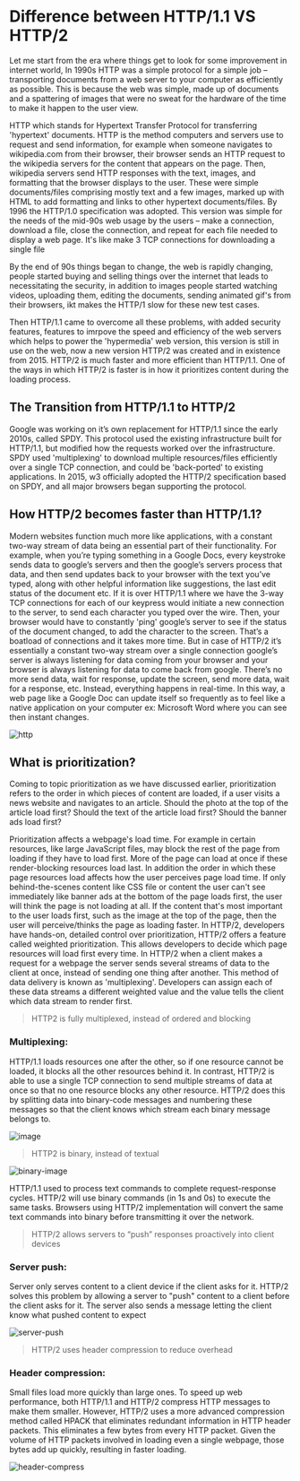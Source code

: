 # Difference between HTTP/1.1 VS HTTP/2

Let me start from the era where things get to look for some improvement in internet world, In 1990s HTTP was a simple protocol for a simple job – transporting documents from a web server to your computer as efficiently as possible. This is because the web was simple, made up of documents and a spattering of images that were no sweat for the hardware of the time to make it happen to the user view.

HTTP which stands for Hypertext Transfer Protocol for transferring 'hypertext' documents. HTTP is the method computers and servers use to request and send information, for example when someone navigates to wikipedia.com from their browser, their browser sends an HTTP request to the wikipedia servers for the content that appears on the page. Then, wikipedia servers send HTTP responses with the text, images, and formatting that the browser displays to the user. These were simple documents/files comprising mostly text and a few images, marked up with HTML to add formatting and links to other hypertext documents/files. By 1996 the HTTP/1.0 specification was adopted. This version was simple for the needs of the mid-90s web usage by the users – make a connection, download a file, close the connection, and repeat for each file needed to display a web page. It's like make 3 TCP connections for downloading a single file

By the end of 90s things began to change, the web is rapidly changing, people started buying and selling things over the internet that leads to necessitating the security, in addition to images people started watching videos, uploading them, editing the documents, sending animated gif's from their browsers, ikt makes the HTTP/1 slow for these new test cases.

Then HTTP/1.1 came to overcome all these problems, with added security features, features to imrpove the speed and efficiency of the web servers which helps to power the 'hypermedia' web version, this version is still in use on the web, now a new version HTTP/2 was created and in existence from 2015. HTTP/2 is much faster and more efficient than HTTP/1.1. One of the ways in which HTTP/2 is faster is in how it prioritizes content during the loading process.

## The Transition from HTTP/1.1 to HTTP/2

Google was working on it’s own replacement for HTTP/1.1 since the early 2010s, called SPDY. This protocol used the existing infrastructure built for HTTP/1.1, but modified how the requests worked over the infrastructure. SPDY used 'multiplexing' to download multiple resources/files efficiently over a single TCP connection, and could be 'back-ported' to existing applications. In 2015, w3 officially adopted the HTTP/2 specification based on SPDY, and all major browsers began supporting the protocol.

## How HTTP/2 becomes faster than HTTP/1.1?

Modern websites function much more like applications, with a constant two-way stream of data being an essential part of their functionality. For example, when you’re typing something in a Google Docs, every keystroke sends data to google’s servers and then the google’s servers process that data, and then send updates back to your browser with the text you’ve typed, along with other helpful information like suggestions, the last edit status of the document etc. If it is over HTTP/1.1 where we have the 3-way TCP connections for each of our keypress would initiate a new connection to the server, to send each character you typed over the wire. Then, your browser would have to constantly 'ping' google’s server to see if the status of the document changed, to add the character to the screen. That’s a boatload of connections and it takes more time. But in case of HTTP/2 it’s essentially a constant two-way stream over a single connection google’s server is always listening for data coming from your browser and your browser is always listening for data to come back from google. There’s no more send data, wait for response, update the screen, send more data, wait for a response, etc. Instead, everything happens in real-time. In this way, a web page like a Google Doc can update itself so frequently as to feel like a native application on your computer ex: Microsoft Word where you can see then instant changes.

![http](https://www.imperva.com/learn/wp-content/uploads/sites/13/2019/01/http2.jpg)

## What is prioritization?

Coming to topic prioritization as we have discussed earlier, prioritization refers to the order in which pieces of content are loaded, if a user visits a news website and navigates to an article. Should the photo at the top of the article load first? Should the text of the article load first? Should the banner ads load first?

Prioritization affects a webpage's load time. For example in certain resources, like large JavaScript files, may block the rest of the page from loading if they have to load first. More of the page can load at once if these render-blocking resources load last. In addition the order in which these page resources load affects how the user perceives page load time. If only behind-the-scenes content like CSS file or content the user can't see immediately like banner ads at the bottom of the page loads first, the user will think the page is not loading at all. If the content that's most important to the user loads first, such as the image at the top of the page, then the user will perceive/thinks the page as loading faster. In HTTP/2, developers have hands-on, detailed control over prioritization, HTTP/2 offers a feature called weighted prioritization. This allows developers to decide which page resources will load first every time. In HTTP/2 when a client makes a request for a webpage the server sends several streams of data to the client at once, instead of sending one thing after another. This method of data delivery is known as 'multiplexing'. Developers can assign each of these data streams a different weighted value and the value tells the client which data stream to render first.

> HTTP2 is fully multiplexed, instead of ordered and blocking

### Multiplexing:

HTTP/1.1 loads resources one after the other, so if one resource cannot be loaded, it blocks all the other resources behind it. In contrast, HTTP/2 is able to use a single TCP connection to send multiple streams of data at once so that no one resource blocks any other resource. HTTP/2 does this by splitting data into binary-code messages and numbering these messages so that the client knows which stream each binary message belongs to.

![image](https://miro.medium.com/max/700/0*lY05UTuA-dWCXU-q.png)

> HTTP2 is binary, instead of textual

![binary-image](https://miro.medium.com/max/700/0*0LtM_XmkauxVoY8M.png)

HTTP/1.1 used to process text commands to complete request-response cycles. HTTP/2 will use binary commands (in 1s and 0s) to execute the same tasks. Browsers using HTTP/2 implementation will convert the same text commands into binary before transmitting it over the network.

> HTTP/2 allows servers to “push” responses proactively into client devices

### Server push:

Server only serves content to a client device if the client asks for it. HTTP/2 solves this problem by allowing a server to "push" content to a client before the client asks for it. The server also sends a message letting the client know what pushed content to expect

![server-push](https://miro.medium.com/max/498/0*ZJLgVdXq_06hcF1o.png)

> HTTP/2 uses header compression to reduce overhead

### Header compression:

Small files load more quickly than large ones. To speed up web performance, both HTTP/1.1 and HTTP/2 compress HTTP messages to make them smaller. However, HTTP/2 uses a more advanced compression method called HPACK that eliminates redundant information in HTTP header packets. This eliminates a few bytes from every HTTP packet. Given the volume of HTTP packets involved in loading even a single webpage, those bytes add up quickly, resulting in faster loading.

![header-compress](https://miro.medium.com/max/700/0*5r8-MbhEseP6lEQg.png)
